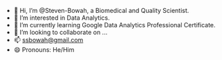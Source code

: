 - 👋 Hi, I’m @Steven-Bowah, a Biomedical and Quality Scientist.
- 👀 I’m interested in Data Analytics.
- 🌱 I’m currently learning Google Data Analytics Professional Certificate. 
- 💞️ I’m looking to collaborate on ...
- 📫 ssbowah@gmail.com
- 😄 Pronouns: He/Him

<!---
Steven-Bowah/Steven-Bowah is a ✨ special ✨ repository because its `README.md` (this file) appears on your GitHub profile.
You can click the Preview link to take a look at your changes.
--->
